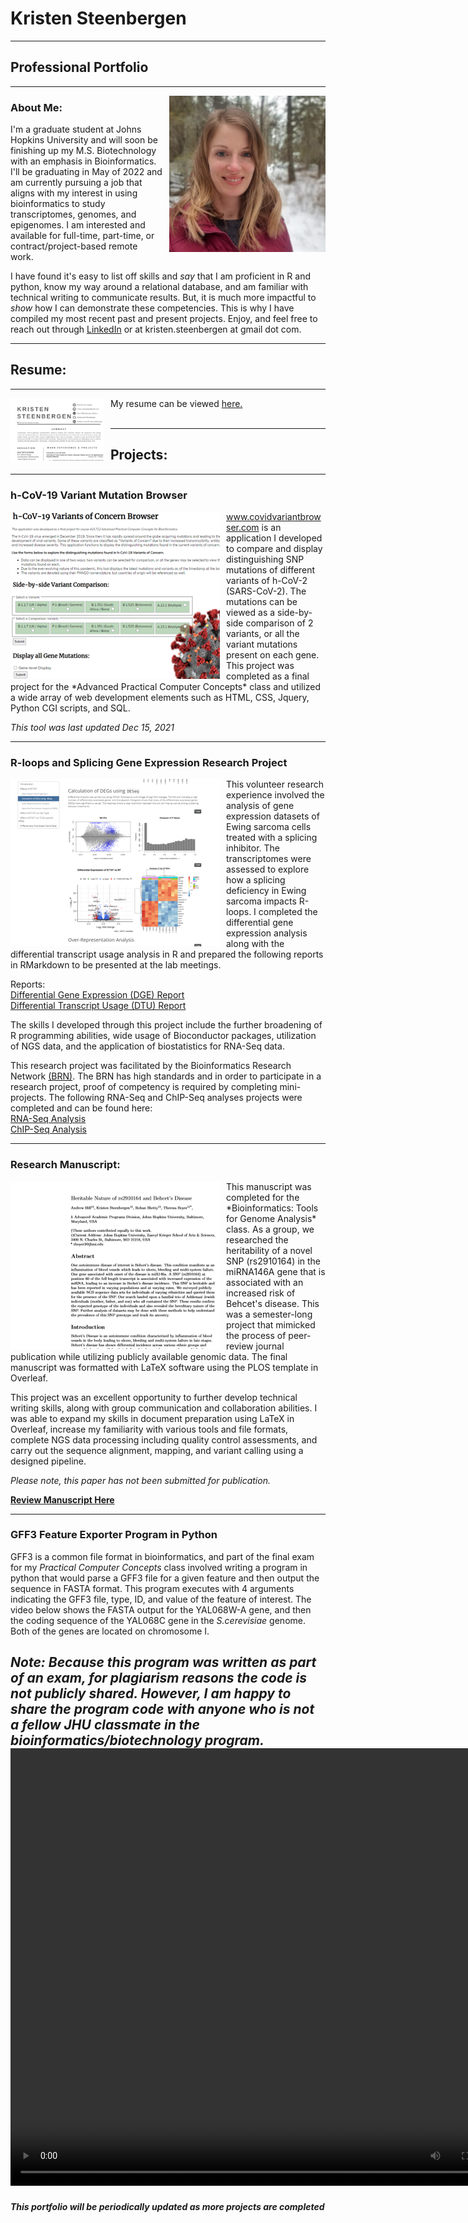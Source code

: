# Kristen Steenbergen 
----------------
## Professional Portfolio
-----------------
<img src="images/profile_pic.jpg" alt="Profile Photo"  height="250" width="250"
     style="float: right; margin-left: 10px;" />
### About Me:

I'm a graduate student at Johns Hopkins University and will soon be finishing up my M.S. Biotechnology with an emphasis in Bioinformatics.  I'll be graduating in May of 2022 and am currently pursuing a job that aligns with my interest in using bioinformatics to study transcriptomes, genomes, and epigenomes.  I am interested and available for full-time, part-time, or contract/project-based remote work. 
  
I have found it's easy to list off skills and *say* that I am proficient in R and python, know my way around a relational database, and am familiar with technical writing to communicate results.  But, it is much more impactful to *show* how I can demonstrate these competencies.  This is why I have compiled my most recent past and present projects. Enjoy, and feel free to reach out through [LinkedIn](https://www.linkedin.com/in/kristen-steenbergen/) or at kristen.steenbergen at gmail dot com.  

-------------------
## Resume:  
-------------------
<a href="KSteenbergen_PublicResume_Dec2021.pdf">
    <img src="images/Resume.png" alt="Resume Thumbnail" style="float: left; margin-right: 10px;" width="150" height="100"/>
</a>My resume can be viewed <a href="KSteenbergen_PublicResume_Dec2021.pdf">here.</a>  
<br>  
<br>  

-------------------
## Projects:
---------------
### h-CoV-19 Variant Mutation Browser  
<a href="http://www.covidvariantbrowser.com">
    <img src="images/Portfolio_COVID.png" alt="COVID Thumbnail" style="float: left; margin-right: 10px;" />
</a>
<a href="http://www.covidvariantbrowser.com">www.covidvariantbrowser.com</a> is an application I developed to compare and display distinguishing SNP mutations of different variants of h-CoV-2 (SARS-CoV-2).   The mutations can be viewed as a side-by-side comparison of 2 variants, or all the variant mutations present on each gene.  This project was completed as a final project for the *Advanced Practical Computer Concepts* class and utilized a wide array of web development elements such as HTML, CSS, Jquery, Python CGI scripts, and SQL.  
  
*This tool was last updated Dec 15, 2021*
  
------------------
### R-loops and Splicing Gene Expression Research Project
<img src="images/Portfolio_Research.png" alt="Research Thumbnail" style="float: left; margin-right: 10px;" />
This volunteer research experience involved the analysis of gene expression datasets of Ewing sarcoma cells treated with a splicing inhibitor.  The transcriptomes were assessed to explore how a splicing deficiency in Ewing sarcoma impacts R-loops.  I completed the differential gene expression analysis along with the differential transcript usage analysis in R and prepared the following reports in RMarkdown to be presented at the lab meetings.  

Reports:  
<a href="./DGE_MarkdownReport.html" target="_blank">Differential Gene Expression (DGE) Report</a>   
<a href="./DTU_MarkdownReport.html" target="_blank">Differential Transcript Usage (DTU) Report</a>  

The skills I developed through this project include the further broadening of R programming abilities, wide usage of Bioconductor packages, utilization of NGS data, and the application of biostatistics for RNA-Seq data.

This research project was facilitated by the Bioinformatics Research Network [(BRN)](https://www.bio-net.dev).  The BRN has high standards and in order to participate in a research project,  proof of competency is required by completing mini-projects.  The following RNA-Seq and ChIP-Seq analyses projects were completed and can be found here:  
<a href="https://rpubs.com/KSteenbergen/738407/" target="_self">RNA-Seq Analysis</a>   
<a href="https://rpubs.com/KSteenbergen/743415/" target="_self">ChIP-Seq Analysis</a>

------------
### Research Manuscript:    
<a href="Genomics_Manuscript.pdf">
  <img src="images/Portfolio_Manuscript.png" alt="Manuscript Thumbnail" style="float: left; margin-right: 10px;" />
</a>
This manuscript was completed for the *Bioinformatics: Tools for Genome Analysis* class.  As a group, we researched the heritability of a novel SNP (rs2910164) in the miRNA146A gene that is associated with an increased risk of Behcet's disease.  This was a semester-long project that mimicked the process of peer-review journal publication while utilizing publicly available genomic data.  The final manuscript was formatted with LaTeX software using the PLOS template in Overleaf.  

This project was an excellent opportunity to further develop technical writing skills, along with group communication and collaboration abilities.  I was able to expand my skills in document preparation using LaTeX in Overleaf, increase my familiarity with various tools and file formats, complete NGS data processing including quality control assessments, and carry out the sequence alignment, mapping, and variant calling using a designed pipeline.
  
*Please note, this paper has not been submitted for publication.*    
    
<a href="Genomics_Manuscript.pdf">**Review Manuscript Here**</a> 

----------

### GFF3 Feature Exporter Program in Python
GFF3 is a common file format in bioinformatics, and part of the final exam for my *Practical Computer Concepts* class involved writing a program in python that would parse a GFF3 file for a given feature and then output the sequence in FASTA format.  This program executes with 4 arguments indicating the GFF3 file, type, ID, and value of the feature of interest. 
The video below shows the FASTA output for the YAL068W-A gene, and then the coding sequence of the YAL068C gene in the *S.cerevisiae* genome.  Both of the genes are located on chromosome I. 

*Note: Because this program was written as part of an exam, for plagiarism reasons the code is not publicly shared.  However, I am happy to share the program code with anyone who is not a fellow JHU classmate in the bioinformatics/biotechnology program.*
<video width="800" height="700" controls>
  <source src="GFF3_Feature_Program.mp4" type="video/mp4">
  Your browser does not support the video embedded here.
</video>
----------

  
##### *This portfolio will be periodically updated as more projects are completed*
